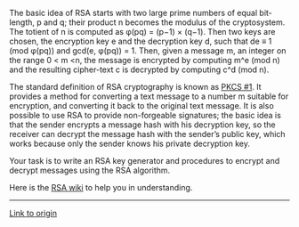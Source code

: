 The basic idea of RSA starts with two large prime numbers of equal bit-length, p and q; their product n becomes the modulus of the cryptosystem. The totient of n is computed as φ(pq) = (p−1) × (q−1). Then two keys are chosen, the encryption key e and the decryption key d, such that de ≡ 1 (mod φ(pq)) and gcd(e, φ(pq)) = 1. Then, given a message m, an integer on the range 0 < m <n, the message is encrypted by computing m^e (mod n) and the resulting cipher-text c is decrypted by computing c^d (mod n).




The standard definition of RSA cryptography is known as [PKCS #1](http://www.rsa.com/rsalabs/node.asp?id=2125). It provides a method for converting a text message to a number m suitable for encryption, and converting it back to the original text message. It is also possible to use RSA to provide non-forgeable signatures; the basic idea is that the sender encrypts a message hash with his decryption key, so the receiver can decrypt the message hash with the sender’s public key, which works because only the sender knows his private decryption key.

Your task is to write an RSA key generator and procedures to encrypt and decrypt messages using the RSA algorithm.

Here is the [RSA wiki](http://en.wikipedia.org/wiki/Rsa) to help you in understanding.

---

[Link to origin](https://www.reddit.com/r/dailyprogrammer/ukj67)
